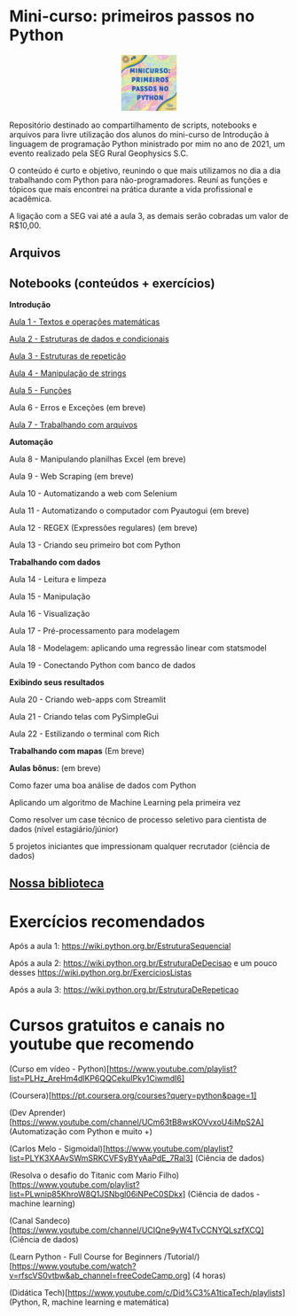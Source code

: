 # Mini-curso: primeiros passos no Python

<p align="center">
  <img src="https://github.com/Patotricks15/Minicurso_Python/blob/main/minucurso.jfif" width="20%" title="hover text">
</p>

Repositório destinado ao compartilhamento de scripts, notebooks e arquivos para livre utilização dos alunos do mini-curso de Introdução à linguagem de programação Python ministrado por mim no ano de 2021, um evento realizado pela SEG Rural Geophysics S.C.

O conteúdo é curto e objetivo, reunindo o que mais utilizamos no dia a dia trabalhando com Python para não-programadores. Reuní as funções e tópicos que mais encontrei na prática durante a vida profissional e acadêmica.

A ligação com a SEG vai até a aula 3, as demais serão cobradas um valor de R$10,00.
## Arquivos


## Notebooks (conteúdos + exercícios)
**Introdução**

[Aula 1 - Textos e operações matemáticas](https://colab.research.google.com/drive/1mygo9Cb-Fx700CQ2ijreBIQQkXeA7nYZ#scrollTo=HlcezFRGKCDn)

[Aula 2 - Estruturas de dados e condicionais](https://colab.research.google.com/drive/1_2Q8arslQ2LjuM-CeTK1sh5EgHprep6U)

[Aula 3 - Estruturas de repetição](https://colab.research.google.com/drive/1-zFo3Iaiew_JgdnuKsO2MSthEvDlTbs9?usp=sharing)

[Aula 4 - Manipulação de strings](https://colab.research.google.com/drive/1iYnjU5awlqXN49MFAjkeA5QpMlVlaP03#scrollTo=K8tFBzKmFiRx)

[Aula 5 - Funções](https://colab.research.google.com/drive/19KS3dzpJdXxWsbdnbs1a5tcWpGH8BcnK#scrollTo=i1M_A-K00CbX)

Aula 6 - Erros e Exceções (em breve)

[Aula 7 - Trabalhando com arquivos](https://colab.research.google.com/drive/1OSF64xLhHhoWnQH3NKth9POMdzSLaKZ9?usp=sharing)

**Automação**

Aula 8 - Manipulando planilhas Excel (em breve)

Aula 9 - Web Scraping (em breve)

Aula 10 - Automatizando a web com Selenium

Aula 11 - Automatizando o computador com Pyautogui (em breve)

Aula 12 - REGEX (Expressões regulares)  (em breve)

Aula 13 - Criando seu primeiro bot com Python

**Trabalhando com dados**

Aula 14 - Leitura e limpeza

Aula 15 - Manipulação

Aula 16 - Visualização

Aula 17 - Pré-processamento para modelagem

Aula 18 - Modelagem: aplicando uma regressão linear com statsmodel

Aula 19 - Conectando Python com banco de dados

**Exibindo seus resultados**

Aula 20 - Criando web-apps com Streamlit

Aula 21 - Criando telas com PySimpleGui

Aula 22 - Estilizando o terminal com Rich

**Trabalhando com mapas**
(Em breve)

**Aulas bônus:**  (em breve)

Como fazer uma boa análise de dados com Python

Aplicando um algoritmo de Machine Learning pela primeira vez

Como resolver um case técnico de processo seletivo para cientista de dados (nível estagiário/júnior) 

5 projetos iniciantes que impressionam qualquer recrutador (ciência de dados)


## [Nossa biblioteca](https://github.com/Patotricks15/Minicurso_Python/tree/main/Biblioteca)

# Exercícios recomendados
Após a aula 1: https://wiki.python.org.br/EstruturaSequencial

Após a aula 2: https://wiki.python.org.br/EstruturaDeDecisao e um pouco desses https://wiki.python.org.br/ExerciciosListas

Após a aula 3: https://wiki.python.org.br/EstruturaDeRepeticao


# Cursos gratuitos e canais no youtube que recomendo
(Curso em vídeo - Python)[https://www.youtube.com/playlist?list=PLHz_AreHm4dlKP6QQCekuIPky1CiwmdI6]

(Coursera)[https://pt.coursera.org/courses?query=python&page=1]

(Dev Aprender)[https://www.youtube.com/channel/UCm63tB8wsKOVvxoU4iMpS2A] (Automatização com Python e muito +)

(Carlos Melo - Sigmoidal)[https://www.youtube.com/playlist?list=PLYK3XAAvSWmSRKCVFSyBYyAaPdE_7Ral3] (Ciência de dados)

(Resolva o desafio do Titanic com Mario Filho)[https://www.youtube.com/playlist?list=PLwnip85KhroW8Q1JSNbgl06iNPeC0SDkx] (Ciência de dados - machine learning)

(Canal Sandeco)[https://www.youtube.com/channel/UCIQne9yW4TvCCNYQLszfXCQ] (Ciência de dados)

(Learn Python - Full Course for Beginners /Tutorial/)[https://www.youtube.com/watch?v=rfscVS0vtbw&ab_channel=freeCodeCamp.org] (4 horas)

(Didática Tech)[https://www.youtube.com/c/Did%C3%A1ticaTech/playlists] (Python, R, machine learning e matemática)
